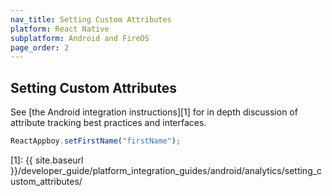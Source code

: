 ```yaml
---
nav_title: Setting Custom Attributes
platform: React Native
subplatform: Android and FireOS
page_order: 2
---
```

## Setting Custom Attributes

See [the Android integration instructions][1] for in depth discussion of attribute tracking best practices and interfaces.

```javascript
ReactAppboy.setFirstName("firstName");
```

[1]: {{ site.baseurl }}/developer_guide/platform_integration_guides/android/analytics/setting_custom_attributes/
